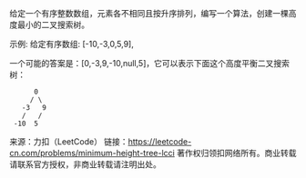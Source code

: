 给定一个有序整数数组，元素各不相同且按升序排列，编写一个算法，创建一棵高度最小的二叉搜索树。

示例:
给定有序数组: [-10,-3,0,5,9],

一个可能的答案是：[0,-3,9,-10,null,5]，它可以表示下面这个高度平衡二叉搜索树：

          0
         / \
       -3   9
       /   /
     -10  5

来源：力扣（LeetCode）
链接：https://leetcode-cn.com/problems/minimum-height-tree-lcci
著作权归领扣网络所有。商业转载请联系官方授权，非商业转载请注明出处。